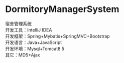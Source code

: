 # DormitoryManagerSystem
宿舍管理系统<br>
开发工具：IntelliJ IDEA<br>
开发框架：Spring+Mybatis+SpringMVC+Bootstrap<br>
开发语言：Java+JavaScript<br>
开发环境：Mysql+Tomcat8.5<br>
其它：MD5+Ajax

